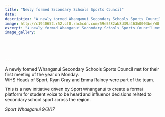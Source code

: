 ```yaml
---
title: "Newly formed Secondary Schools Sports Council"
date: 
description: "A newly formed Whanganui Secondary Schools Sports Council met for their first meeting of the year on Monday. WHS Heads of Sport, Ryan Gray and Emma Rainey were part of the team..."
image: http://c1940652.r52.cf0.rackcdn.com/59e5982ab8d39a463b0003be/WU-SS-Sports-Council-2017.jpg
excerpt: "A newly formed Whanganui Secondary Schools Sports Council met for their first meeting of the year on Monday. WHS Heads of Sport, Ryan Gray and Emma Rainey were part of the team."
image_gallery:
    
    
    
    
    
---
```


<p><span>A newly formed Whanganui Secondary Schools Sports Council met for their first meeting of the year on Monday. <br />WHS Heads of Sport, Ryan Gray and Emma Rainey were part of the team.&nbsp;</span></p>
<p><span>This is a new initiative driven by Sport Whanganui to create a formal platform for student voice to be heard and influence decisions related to secondary school sport across the region.&nbsp;</span></p>
<p><em>Sport Whanganui 9/3/17</em></p>

